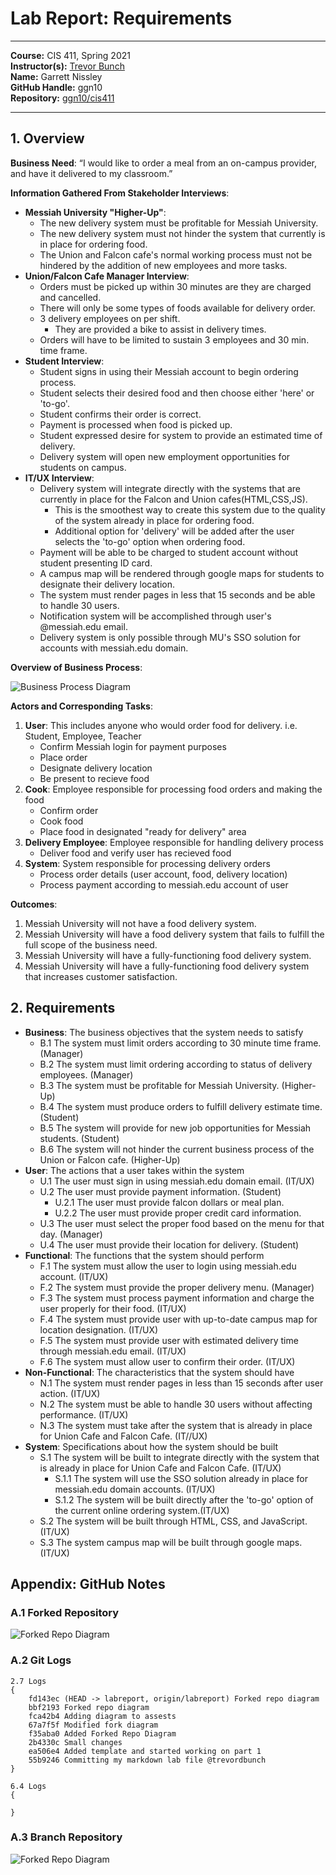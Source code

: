 # Lab Report: Requirements
___
**Course:** CIS 411, Spring 2021  
**Instructor(s):** [Trevor Bunch](https://github.com/trevordbunch)  
**Name:** Garrett Nissley  
**GitHub Handle:** ggn10  
**Repository:** [ggn10/cis411  ](https://github.com/ggn10/cis411_lab0_req) 
___

## 1. Overview
**Business Need**: 
“I would like to order a meal from an on-campus provider, and have it delivered to my classroom.”

**Information Gathered From Stakeholder Interviews**:
- **Messiah University "Higher-Up"**:
   - The new delivery system must be profitable for Messiah University.
   - The new delivery system must not hinder the system that currently is in place for ordering food.
   - The Union and Falcon cafe's normal working process must not be hindered by the addition of new employees and more tasks.
- **Union/Falcon Cafe Manager Interview**:
   - Orders must be picked up within 30 minutes are they are charged and cancelled.
   - There will only be some types of foods available for delivery order.
   - 3 delivery employees on per shift.
     -  They are provided a bike to assist in delivery times.
   - Orders will have to be limited to sustain 3 employees and 30 min. time frame.
- **Student Interview**:
   - Student signs in using their Messiah account to begin ordering process.
   - Student selects their desired food and then choose either 'here' or 'to-go'.
   - Student confirms their order is correct.
   - Payment is processed when food is picked up.
   - Student expressed desire for system to provide an estimated time of delivery.
   - Delivery system will open new employment opportunities for students on campus.
- **IT/UX Interview**:
   - Delivery system will integrate directly with the systems that are currently in place for the Falcon and Union cafes(HTML,CSS,JS).
     - This is the smoothest way to create this system due to the quality of the system already in place for ordering food.
     - Additional option for 'delivery' will be added after the user selects the 'to-go' option when ordering food.
   - Payment will be able to be charged to student account without student presenting ID card.
   - A campus map will be rendered through google maps for students to designate their delivery location.
   - The system must render pages in less that 15 seconds and be able to handle 30 users.
   - Notification system will be accomplished through user's @messiah.edu email.
   - Delivery system is only possible through MU's SSO solution for accounts with messiah.edu domain.

**Overview of Business Process**:

![Business Process Diagram](/assets/BusinessProcess.png)

**Actors and Corresponding Tasks**:
1. **User**: This includes anyone who would order food for delivery. i.e. Student, Employee, Teacher
   - Confirm Messiah login for payment purposes
   - Place order
   - Designate delivery location
   - Be present to recieve food
2. **Cook**: Employee responsible for processing food orders and making the food
   - Confirm order
   - Cook food
   - Place food in designated "ready for delivery" area
3. **Delivery Employee**: Employee responsible for handling delivery process
   - Deliver food and verify user has recieved food
4. **System**: System responsible for processing delivery orders
   - Process order details (user account, food, delivery location)
   - Process payment according to messiah.edu account of user

**Outcomes**:
1. Messiah University will not have a food delivery system.
2. Messiah University will have a food delivery system that fails to fulfill the full scope of the business need.
3. Messiah University will have a fully-functioning food delivery system.
4. Messiah University will have a fully-functioning food delivery system that increases customer satisfaction.

## 2. Requirements
- **Business**: The business objectives that the system needs to satisfy
  - B.1 The system must limit orders according to 30 minute time frame. (Manager)
  - B.2 The system must limit ordering according to status of delivery employees. (Manager)
  - B.3 The system must be profitable for Messiah University. (Higher-Up)
  - B.4 The system must produce orders to fulfill delivery estimate time. (Student)
  - B.5 The system will provide for new job opportunities for Messiah students. (Student)
  - B.6 The system will not hinder the current business process of the Union or Falcon cafe. (Higher-Up)
- **User**: The actions that a user takes within the system
  - U.1 The user must sign in using messiah.edu domain email. (IT/UX)
  - U.2 The user must provide payment information. (Student)
    - U.2.1 The user must provide falcon dollars or meal plan. 
    - U.2.2 The user must provide proper credit card information.
  - U.3 The user must select the proper food based on the menu for that day. (Manager)
  - U.4 The user must provide their location for delivery. (Student)
- **Functional**: The functions that the system should perform
  - F.1 The system must allow the user to login using messiah.edu account. (IT/UX)
  - F.2 The system must provide the proper delivery menu. (Manager)
  - F.3 The system must process payment information and charge the user properly for their food. (IT/UX)
  - F.4 The system must provide user with up-to-date campus map for location designation. (IT/UX)
  - F.5 The system must provide user with estimated delivery time through messiah.edu email. (IT/UX)
  - F.6 The system must allow user to confirm their order. (IT/UX)
- **Non-Functional**: The characteristics that the system should have
  - N.1 The system must render pages in less than 15 seconds after user action. (IT/UX)
  - N.2 The system must be able to handle 30 users without affecting performance. (IT/UX)
  - N.3 The system must take after the system that is already in place for Union Cafe and Falcon Cafe. (IT//UX)
- **System**: Specifications about how the system should be built
  - S.1 The system will be built to integrate directly with the system that is already in place for Union Cafe and Falcon Cafe. (IT/UX)
    - S.1.1 The system will use the SSO solution already in place for messiah.edu domain accounts. (IT/UX)
    - S.1.2 The system will be built directly after the 'to-go' option of the current online ordering system.(IT/UX)
  - S.2 The system will be built through HTML, CSS, and JavaScript. (IT/UX)
  - S.3 The system campus map will be built through google maps. (IT/UX)

## Appendix: GitHub Notes

### A.1 Forked Repository
![Forked Repo Diagram](/assets/ForkedRepositoryDiagram.png)

### A.2 Git Logs
```
2.7 Logs
{
    fd143ec (HEAD -> labreport, origin/labreport) Forked repo diagram
    bbf2193 Forked repo diagram
    fca42b4 Adding diagram to assests
    67a7f5f Modified fork diagram
    f35aba0 Added Forked Repo Diagram
    2b4330c Small changes
    ea506e4 Added template and started working on part 1
    55b9246 Committing my markdown lab file @trevordbunch
}
```

```
6.4 Logs
{

}
```

### A.3 Branch Repository
![Forked Repo Diagram](/assets/BranchDiagram.png)
